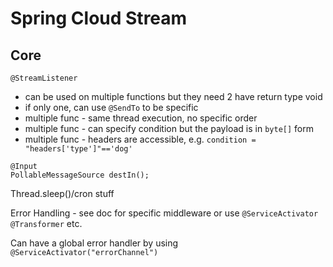 # Spring Cloud Stream

## Core

``@StreamListener``

 - can be used on multiple functions but they need 2 have return type void
 - if only one, can use ``@SendTo`` to be specific
 - multiple func - same thread execution, no specific order
 - multiple func - can specify condition but the payload is in ``byte[]`` form
 - multiple func - headers are accessible, e.g. ``condition = "headers['type']"=='dog'``

```
@Input
PollableMessageSource destIn();
```
Thread.sleep()/cron stuff

Error Handling - see doc for specific middleware or use ``@ServiceActivator`` ``@Transformer`` etc.

Can have a global error handler by using ``@ServiceActivator("errorChannel")``


